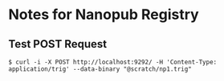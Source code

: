 # Notes for Nanopub Registry

## Test POST Request

    $ curl -i -X POST http://localhost:9292/ -H 'Content-Type: application/trig' --data-binary "@scratch/np1.trig"
